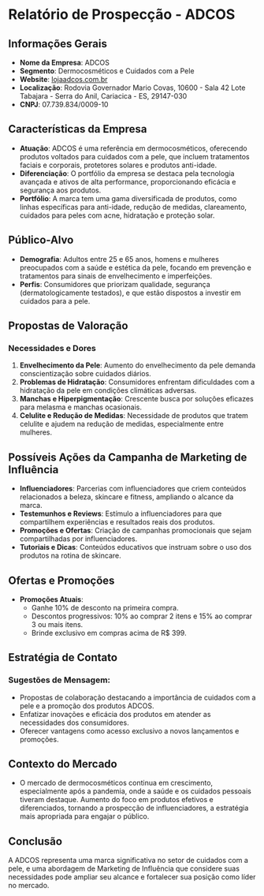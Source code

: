 # Relatório de Prospecção - ADCOS

## Informações Gerais
- **Nome da Empresa**: ADCOS
- **Segmento**: Dermocosméticos e Cuidados com a Pele
- **Website**: [lojaadcos.com.br](https://www.lojaadcos.com.br)
- **Localização**: Rodovia Governador Mario Covas, 10600 - Sala 42 Lote Tabajara - Serra do Anil, Cariacica - ES, 29147-030
- **CNPJ**: 07.739.834/0009-10

## Características da Empresa
- **Atuação**: ADCOS é uma referência em dermocosméticos, oferecendo produtos voltados para cuidados com a pele, que incluem tratamentos faciais e corporais, protetores solares e produtos anti-idade.
- **Diferenciação**: O portfólio da empresa se destaca pela tecnologia avançada e ativos de alta performance, proporcionando eficácia e segurança aos produtos.
- **Portfólio**: A marca tem uma gama diversificada de produtos, como linhas específicas para anti-idade, redução de medidas, clareamento, cuidados para peles com acne, hidratação e proteção solar.

## Público-Alvo
- **Demografia**: Adultos entre 25 e 65 anos, homens e mulheres preocupados com a saúde e estética da pele, focando em prevenção e tratamentos para sinais de envelhecimento e imperfeições.
- **Perfis**: Consumidores que priorizam qualidade, segurança (dermatologicamente testados), e que estão dispostos a investir em cuidados para a pele.

## Propostas de Valoração 
### Necessidades e Dores
1. **Envelhecimento da Pele**: Aumento do envelhecimento da pele demanda conscientização sobre cuidados diários.
2. **Problemas de Hidratação**: Consumidores enfrentam dificuldades com a hidratação da pele em condições climáticas adversas.
3. **Manchas e Hiperpigmentação**: Crescente busca por soluções eficazes para melasma e manchas ocasionais.
4. **Celulite e Redução de Medidas**: Necessidade de produtos que tratem celulite e ajudem na redução de medidas, especialmente entre mulheres.

## Possíveis Ações da Campanha de Marketing de Influência
- **Influenciadores**: Parcerias com influenciadores que criem conteúdos relacionados a beleza, skincare e fitness, ampliando o alcance da marca.
- **Testemunhos e Reviews**: Estímulo a influenciadores para que compartilhem experiências e resultados reais dos produtos.
- **Promoções e Ofertas**: Criação de campanhas promocionais que sejam compartilhadas por influenciadores.
- **Tutoriais e Dicas**: Conteúdos educativos que instruam sobre o uso dos produtos na rotina de skincare.

## Ofertas e Promoções
- **Promoções Atuais**: 
   - Ganhe 10% de desconto na primeira compra.
   - Descontos progressivos: 10% ao comprar 2 itens e 15% ao comprar 3 ou mais itens.
   - Brinde exclusivo em compras acima de R$ 399.

## Estratégia de Contato
### Sugestões de Mensagem:
- Propostas de colaboração destacando a importância de cuidados com a pele e a promoção dos produtos ADCOS.
- Enfatizar inovações e eficácia dos produtos em atender as necessidades dos consumidores.
- Oferecer vantagens como acesso exclusivo a novos lançamentos e promoções.

## Contexto do Mercado
- O mercado de dermocosméticos continua em crescimento, especialmente após a pandemia, onde a saúde e os cuidados pessoais tiveram destaque. Aumento do foco em produtos efetivos e diferenciados, tornando a prospecção de influenciadores, a estratégia mais apropriada para engajar o público.

## Conclusão
A ADCOS representa uma marca significativa no setor de cuidados com a pele, e uma abordagem de Marketing de Influência que considere suas necessidades pode ampliar seu alcance e fortalecer sua posição como líder no mercado.